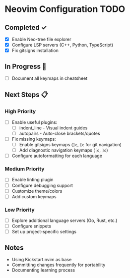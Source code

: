 # Neovim Configuration TODO

## Completed ✓
- [x] Enable Neo-tree file explorer
- [x] Configure LSP servers (C++, Python, TypeScript)
- [x] Fix gitsigns installation

## In Progress 🔄
- [ ] Document all keymaps in cheatsheet

## Next Steps 📋

### High Priority
- [ ] Enable useful plugins:
  - [ ] indent_line - Visual indent guides
  - [ ] autopairs - Auto-close brackets/quotes
- [ ] Fix missing keymaps:
  - [ ] Enable gitsigns keymaps (`]c`, `[c` for git navigation)
  - [ ] Add diagnostic navigation keymaps (`[d`, `]d`)
- [ ] Configure autoformatting for each language

### Medium Priority
- [ ] Enable linting plugin
- [ ] Configure debugging support
- [ ] Customize theme/colors
- [ ] Add custom keymaps

### Low Priority
- [ ] Explore additional language servers (Go, Rust, etc.)
- [ ] Configure snippets
- [ ] Set up project-specific settings

## Notes
- Using Kickstart.nvim as base
- Committing changes frequently for portability
- Documenting learning process